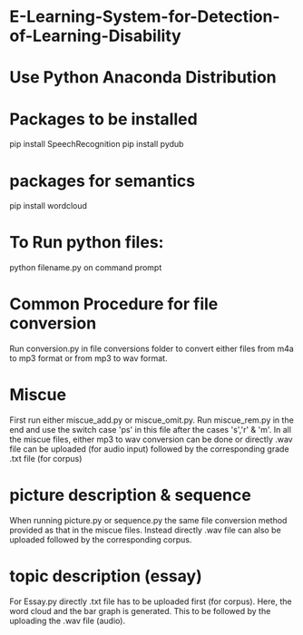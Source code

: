 # E-Learning-System-for-Detection-of-Learning-Disability


# Use Python Anaconda Distribution
# Packages to be installed
pip install SpeechRecognition
pip install pydub
# packages for semantics
pip install wordcloud

# To Run python files:
python filename.py on command prompt

# Common Procedure for file conversion
Run conversion.py in file conversions folder to convert either files from m4a to mp3 format or from mp3 to wav format.

# Miscue
First run either miscue_add.py or miscue_omit.py. Run miscue_rem.py in the end and use the switch case 'ps' in this file after the cases 's','r' & 'm'.
In all the miscue files, either mp3 to wav conversion can be done or directly .wav file can be uploaded (for audio input) followed by the corresponding grade .txt file (for corpus)

# picture description & sequence
When running picture.py or sequence.py the same file conversion method provided as that in the miscue files. Instead directly .wav file can also be uploaded followed by the corresponding corpus.

# topic description (essay)
For Essay.py directly .txt file has to be uploaded first (for corpus). Here, the word cloud and the bar graph is generated. This to be followed by the uploading the .wav file (audio).


 
